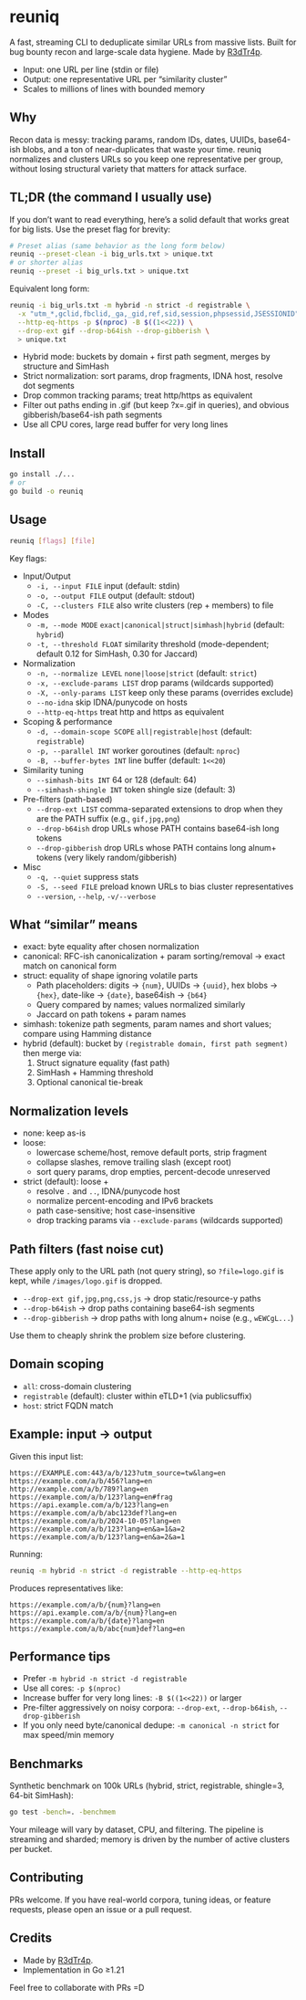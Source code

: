 # reuniq

A fast, streaming CLI to deduplicate similar URLs from massive lists. Built for bug bounty recon and large-scale data hygiene.
Made by [R3dTr4p](https://x.com/R3dTr4p).

- Input: one URL per line (stdin or file)
- Output: one representative URL per “similarity cluster”
- Scales to millions of lines with bounded memory

## Why

Recon data is messy: tracking params, random IDs, dates, UUIDs, base64-ish blobs, and a ton of near-duplicates that waste your time. reuniq normalizes and clusters URLs so you keep one representative per group, without losing structural variety that matters for attack surface.

## TL;DR (the command I usually use)

If you don’t want to read everything, here’s a solid default that works great for big lists.
Use the preset flag for brevity:

```bash
# Preset alias (same behavior as the long form below)
reuniq --preset-clean -i big_urls.txt > unique.txt
# or shorter alias
reuniq --preset -i big_urls.txt > unique.txt
```

Equivalent long form:

```bash
reuniq -i big_urls.txt -m hybrid -n strict -d registrable \
  -x "utm_*,gclid,fbclid,_ga,_gid,ref,sid,session,phpsessid,JSESSIONID" \
  --http-eq-https -p $(nproc) -B $((1<<22)) \
  --drop-ext gif --drop-b64ish --drop-gibberish \
  > unique.txt
```

- Hybrid mode: buckets by domain + first path segment, merges by structure and SimHash
- Strict normalization: sort params, drop fragments, IDNA host, resolve dot segments
- Drop common tracking params; treat http/https as equivalent
- Filter out paths ending in .gif (but keep ?x=.gif in queries), and obvious gibberish/base64-ish path segments
- Use all CPU cores, large read buffer for very long lines

## Install

```bash
go install ./...
# or
go build -o reuniq
```

## Usage

```bash
reuniq [flags] [file]
```

Key flags:
- Input/Output
  - `-i, --input FILE` input (default: stdin)
  - `-o, --output FILE` output (default: stdout)
  - `-C, --clusters FILE` also write clusters (rep + members) to file
- Modes
  - `-m, --mode MODE` `exact|canonical|struct|simhash|hybrid` (default: `hybrid`)
  - `-t, --threshold FLOAT` similarity threshold (mode-dependent; default 0.12 for SimHash, 0.30 for Jaccard)
- Normalization
  - `-n, --normalize LEVEL` `none|loose|strict` (default: `strict`)
  - `-x, --exclude-params LIST` drop params (wildcards supported)
  - `-X, --only-params LIST` keep only these params (overrides exclude)
  - `--no-idna` skip IDNA/punycode on hosts
  - `--http-eq-https` treat http and https as equivalent
- Scoping & performance
  - `-d, --domain-scope SCOPE` `all|registrable|host` (default: `registrable`)
  - `-p, --parallel INT` worker goroutines (default: `nproc`)
  - `-B, --buffer-bytes INT` line buffer (default: `1<<20`)
- Similarity tuning
  - `--simhash-bits INT` 64 or 128 (default: 64)
  - `--simhash-shingle INT` token shingle size (default: 3)
- Pre-filters (path-based)
  - `--drop-ext LIST` comma-separated extensions to drop when they are the PATH suffix (e.g., `gif,jpg,png`)
  - `--drop-b64ish` drop URLs whose PATH contains base64-ish long tokens
  - `--drop-gibberish` drop URLs whose PATH contains long alnum+ tokens (very likely random/gibberish)
- Misc
  - `-q, --quiet` suppress stats
  - `-S, --seed FILE` preload known URLs to bias cluster representatives
  - `--version`, `--help`, `-v/--verbose`

## What “similar” means

- exact: byte equality after chosen normalization
- canonical: RFC-ish canonicalization + param sorting/removal → exact match on canonical form
- struct: equality of shape ignoring volatile parts
  - Path placeholders: digits → `{num}`, UUIDs → `{uuid}`, hex blobs → `{hex}`, date-like → `{date}`, base64ish → `{b64}`
  - Query compared by names; values normalized similarly
  - Jaccard on path tokens + param names
- simhash: tokenize path segments, param names and short values; compare using Hamming distance
- hybrid (default): bucket by `(registrable domain, first path segment)` then merge via:
  1) Struct signature equality (fast path)
  2) SimHash + Hamming threshold
  3) Optional canonical tie-break

## Normalization levels

- none: keep as-is
- loose:
  - lowercase scheme/host, remove default ports, strip fragment
  - collapse slashes, remove trailing slash (except root)
  - sort query params, drop empties, percent-decode unreserved
- strict (default): loose +
  - resolve `.` and `..`, IDNA/punycode host
  - normalize percent-encoding and IPv6 brackets
  - path case-sensitive; host case-insensitive
  - drop tracking params via `--exclude-params` (wildcards supported)

## Path filters (fast noise cut)

These apply only to the URL path (not query string), so `?file=logo.gif` is kept, while `/images/logo.gif` is dropped.

- `--drop-ext gif,jpg,png,css,js` → drop static/resource-y paths
- `--drop-b64ish` → drop paths containing base64-ish segments
- `--drop-gibberish` → drop paths with long alnum+ noise (e.g., `wEWCgL...`)

Use them to cheaply shrink the problem size before clustering.

## Domain scoping

- `all`: cross-domain clustering
- `registrable` (default): cluster within eTLD+1 (via publicsuffix)
- `host`: strict FQDN match

## Example: input → output

Given this input list:

```text
https://EXAMPLE.com:443/a/b/123?utm_source=tw&lang=en
https://example.com/a/b/456?lang=en
http://example.com/a/b/789?lang=en
https://example.com/a/b/123?lang=en#frag
https://api.example.com/a/b/123?lang=en
https://example.com/a/b/abc123def?lang=en
https://example.com/a/b/2024-10-05?lang=en
https://example.com/a/b/123?lang=en&a=1&a=2
https://example.com/a/b/123?lang=en&a=2&a=1
```

Running:

```bash
reuniq -m hybrid -n strict -d registrable --http-eq-https
```

Produces representatives like:

```text
https://example.com/a/b/{num}?lang=en
https://api.example.com/a/b/{num}?lang=en
https://example.com/a/b/{date}?lang=en
https://example.com/a/b/abc{num}def?lang=en
```

## Performance tips

- Prefer `-m hybrid -n strict -d registrable`
- Use all cores: `-p $(nproc)`
- Increase buffer for very long lines: `-B $((1<<22))` or larger
- Pre-filter aggressively on noisy corpora: `--drop-ext`, `--drop-b64ish`, `--drop-gibberish`
- If you only need byte/canonical dedupe: `-m canonical -n strict` for max speed/min memory

## Benchmarks

Synthetic benchmark on 100k URLs (hybrid, strict, registrable, shingle=3, 64-bit SimHash):

```bash
go test -bench=. -benchmem
```

Your mileage will vary by dataset, CPU, and filtering. The pipeline is streaming and sharded; memory is driven by the number of active clusters per bucket.

## Contributing

PRs welcome. If you have real-world corpora, tuning ideas, or feature requests, please open an issue or a pull request.

## Credits

- Made by [R3dTr4p](https://x.com/R3dTr4p).
- Implementation in Go ≥1.21

Feel free to collaborate with PRs =D